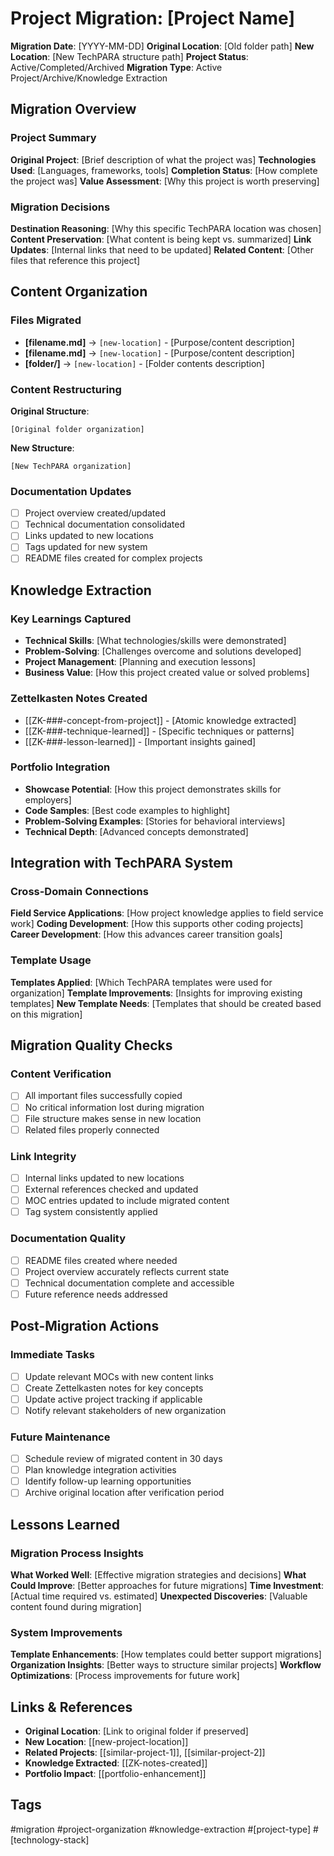 # Project Migration: [Project Name]

**Migration Date**: [YYYY-MM-DD]
**Original Location**: [Old folder path]
**New Location**: [New TechPARA structure path]
**Project Status**: Active/Completed/Archived
**Migration Type**: Active Project/Archive/Knowledge Extraction

## Migration Overview

### Project Summary
**Original Project**: [Brief description of what the project was]
**Technologies Used**: [Languages, frameworks, tools]
**Completion Status**: [How complete the project was]
**Value Assessment**: [Why this project is worth preserving]

### Migration Decisions
**Destination Reasoning**: [Why this specific TechPARA location was chosen]
**Content Preservation**: [What content is being kept vs. summarized]
**Link Updates**: [Internal links that need to be updated]
**Related Content**: [Other files that reference this project]

## Content Organization

### Files Migrated
- **[filename.md]** → `[new-location]` - [Purpose/content description]
- **[filename.md]** → `[new-location]` - [Purpose/content description]
- **[folder/]** → `[new-location]` - [Folder contents description]

### Content Restructuring
**Original Structure**:
```
[Original folder organization]
```

**New Structure**:
```
[New TechPARA organization]
```

### Documentation Updates
- [ ] Project overview created/updated
- [ ] Technical documentation consolidated
- [ ] Links updated to new locations
- [ ] Tags updated for new system
- [ ] README files created for complex projects

## Knowledge Extraction

### Key Learnings Captured
- **Technical Skills**: [What technologies/skills were demonstrated]
- **Problem-Solving**: [Challenges overcome and solutions developed]
- **Project Management**: [Planning and execution lessons]
- **Business Value**: [How this project created value or solved problems]

### Zettelkasten Notes Created
- [[ZK-###-concept-from-project]] - [Atomic knowledge extracted]
- [[ZK-###-technique-learned]] - [Specific techniques or patterns]
- [[ZK-###-lesson-learned]] - [Important insights gained]

### Portfolio Integration
- **Showcase Potential**: [How this project demonstrates skills for employers]
- **Code Samples**: [Best code examples to highlight]
- **Problem-Solving Examples**: [Stories for behavioral interviews]
- **Technical Depth**: [Advanced concepts demonstrated]

## Integration with TechPARA System

### Cross-Domain Connections
**Field Service Applications**: [How project knowledge applies to field service work]
**Coding Development**: [How this supports other coding projects]
**Career Development**: [How this advances career transition goals]

### Template Usage
**Templates Applied**: [Which TechPARA templates were used for organization]
**Template Improvements**: [Insights for improving existing templates]
**New Template Needs**: [Templates that should be created based on this migration]

## Migration Quality Checks

### Content Verification
- [ ] All important files successfully copied
- [ ] No critical information lost during migration
- [ ] File structure makes sense in new location
- [ ] Related files properly connected

### Link Integrity
- [ ] Internal links updated to new locations
- [ ] External references checked and updated
- [ ] MOC entries updated to include migrated content
- [ ] Tag system consistently applied

### Documentation Quality
- [ ] README files created where needed
- [ ] Project overview accurately reflects current state
- [ ] Technical documentation complete and accessible
- [ ] Future reference needs addressed

## Post-Migration Actions

### Immediate Tasks
- [ ] Update relevant MOCs with new content links
- [ ] Create Zettelkasten notes for key concepts
- [ ] Update active project tracking if applicable
- [ ] Notify relevant stakeholders of new organization

### Future Maintenance
- [ ] Schedule review of migrated content in 30 days
- [ ] Plan knowledge integration activities
- [ ] Identify follow-up learning opportunities
- [ ] Archive original location after verification period

## Lessons Learned

### Migration Process Insights
**What Worked Well**: [Effective migration strategies and decisions]
**What Could Improve**: [Better approaches for future migrations]
**Time Investment**: [Actual time required vs. estimated]
**Unexpected Discoveries**: [Valuable content found during migration]

### System Improvements
**Template Enhancements**: [How templates could better support migrations]
**Organization Insights**: [Better ways to structure similar projects]
**Workflow Optimizations**: [Process improvements for future work]

## Links & References
- **Original Location**: [Link to original folder if preserved]
- **New Location**: [[new-project-location]]
- **Related Projects**: [[similar-project-1]], [[similar-project-2]]
- **Knowledge Extracted**: [[ZK-notes-created]]
- **Portfolio Impact**: [[portfolio-enhancement]]

## Tags
#migration #project-organization #knowledge-extraction #[project-type] #[technology-stack]